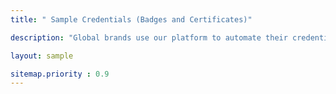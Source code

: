 ```yaml
---
title: " Sample Credentials (Badges and Certificates)"

description: "Global brands use our platform to automate their credential issuing process."

layout: sample

sitemap.priority : 0.9
---
```

